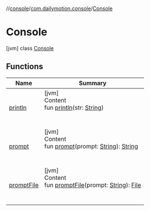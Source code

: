 //[console](../../../index.md)/[com.dailymotion.console](../index.md)/[Console](index.md)



# Console  
 [jvm] class [Console](index.md)   


## Functions  
  
|  Name |  Summary | 
|---|---|
| <a name="com.dailymotion.console/Console/println/#kotlin.String/PointingToDeclaration/"></a>[println](println.md)| <a name="com.dailymotion.console/Console/println/#kotlin.String/PointingToDeclaration/"></a>[jvm]  <br>Content  <br>fun [println](println.md)(str: [String](https://kotlinlang.org/api/latest/jvm/stdlib/kotlin/-string/index.html))  <br><br><br>|
| <a name="com.dailymotion.console/Console/prompt/#kotlin.String/PointingToDeclaration/"></a>[prompt](prompt.md)| <a name="com.dailymotion.console/Console/prompt/#kotlin.String/PointingToDeclaration/"></a>[jvm]  <br>Content  <br>fun [prompt](prompt.md)(prompt: [String](https://kotlinlang.org/api/latest/jvm/stdlib/kotlin/-string/index.html)): [String](https://kotlinlang.org/api/latest/jvm/stdlib/kotlin/-string/index.html)  <br><br><br>|
| <a name="com.dailymotion.console/Console/promptFile/#kotlin.String/PointingToDeclaration/"></a>[promptFile](prompt-file.md)| <a name="com.dailymotion.console/Console/promptFile/#kotlin.String/PointingToDeclaration/"></a>[jvm]  <br>Content  <br>fun [promptFile](prompt-file.md)(prompt: [String](https://kotlinlang.org/api/latest/jvm/stdlib/kotlin/-string/index.html)): [File](https://docs.oracle.com/javase/8/docs/api/java/io/File.html)  <br><br><br>|

